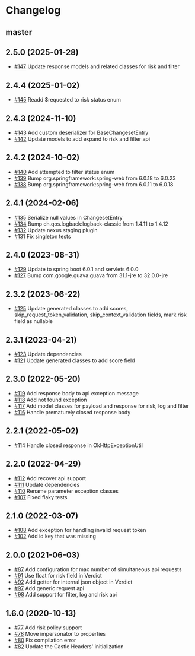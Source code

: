 # Changelog

## master

## 2.5.0 (2025-01-28)

- [#147](https://github.com/castle/castle-java/pull/147) Update response models and related classes for risk and filter

## 2.4.4 (2025-01-02)

- [#145](https://github.com/castle/castle-java/pull/145) Readd $requested to risk status enum

## 2.4.3 (2024-11-10)

- [#143](https://github.com/castle/castle-java/pull/143) Add custom deserializer for BaseChangesetEntry
- [#142](https://github.com/castle/castle-java/pull/142) Update models to add expand to risk and filter api

## 2.4.2 (2024-10-02)

- [#140](https://github.com/castle/castle-java/pull/140) Add attempted to filter status enum
- [#139](https://github.com/castle/castle-java/pull/139) Bump org.springframework:spring-web from 6.0.18 to 6.0.23
- [#138](https://github.com/castle/castle-java/pull/138) Bump org.springframework:spring-web from 6.0.11 to 6.0.18

## 2.4.1 (2024-02-06)

- [#135](https://github.com/castle/castle-java/pull/135) Serialize null values in ChangesetEntry 
- [#134](https://github.com/castle/castle-java/pull/134) Bump ch.qos.logback:logback-classic from 1.4.11 to 1.4.12
- [#132](https://github.com/castle/castle-java/pull/132) Update nexus staging plugin
- [#131](https://github.com/castle/castle-java/pull/131) Fix singleton tests

## 2.4.0 (2023-08-31)

- [#129](https://github.com/castle/castle-java/pull/129) Update to spring boot 6.0.1 and servlets 6.0.0
- [#127](https://github.com/castle/castle-java/pull/127) Bump com.google.guava:guava from 31.1-jre to 32.0.0-jre


## 2.3.2 (2023-06-22)

- [#125](https://github.com/castle/castle-java/pull/125) Update generated classes to add scores, skip_request_token_validation, skip_context_validation fields, mark risk field as nullable

## 2.3.1 (2023-04-21)

- [#123](https://github.com/castle/castle-java/pull/123) Update dependencies
- [#121](https://github.com/castle/castle-java/pull/121) Update generated classes to add score field


## 2.3.0 (2022-05-20)

- [#119](https://github.com/castle/castle-java/pull/119) Add response body to api exception message
- [#118](https://github.com/castle/castle-java/pull/118) Add not found exception
- [#117](https://github.com/castle/castle-java/pull/117) Add model classes for payload and response for risk, log and filter
- [#116](https://github.com/castle/castle-java/pull/116) Handle prematurely closed response body

## 2.2.1 (2022-05-02)

- [#114](https://github.com/castle/castle-java/pull/114) Handle closed response in OkHttpExceptionUtil

## 2.2.0 (2022-04-29)

- [#112](https://github.com/castle/castle-java/pull/112) Add recover api support
- [#111](https://github.com/castle/castle-java/pull/111) Update dependencies
- [#110](https://github.com/castle/castle-java/pull/110) Rename parameter exception classes
- [#107](https://github.com/castle/castle-java/pull/107) Fixed flaky tests

## 2.1.0 (2022-03-07)

- [#108](https://github.com/castle/castle-java/pull/108) Add exception for handling invalid request token
- [#102](https://github.com/castle/castle-java/pull/102) Add id key that was missing

## 2.0.0 (2021-06-03)

- [#87](https://github.com/castle/castle-java/pull/87) Add configuration for max number of simultaneous api requests
- [#91](https://github.com/castle/castle-java/pull/91) Use float for risk field in Verdict
- [#92](https://github.com/castle/castle-java/pull/92) Add getter for internal json object in Verdict
- [#97](https://github.com/castle/castle-java/pull/97) Add generic request api
- [#98](https://github.com/castle/castle-java/pull/98) Add support for filter, log and risk api

## 1.6.0 (2020-10-13)

- [#77](https://github.com/castle/castle-java/pull/77) Add risk policy support
- [#78](https://github.com/castle/castle-java/pull/78) Move impersonator to properties
- [#80](https://github.com/castle/castle-java/pull/80) Fix compilation error
- [#82](https://github.com/castle/castle-java/pull/82) Update the Castle Headers' initialization
